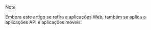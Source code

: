 > [!NOTE]
> Embora este artigo se refira a aplicações Web, também se aplica a aplicações API e aplicações móveis.
> 
> 


